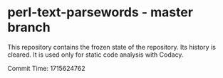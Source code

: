 # perl-text-parsewords - master branch

This repository contains the frozen state of the repository.
Its history is cleared. It is used only for static code
analysis with Codacy.

Commit Time: 1715624762